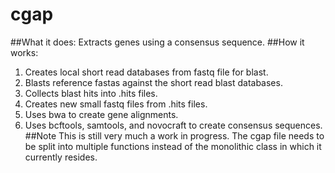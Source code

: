 # cgap
##What it does:
Extracts genes using a consensus sequence.
##How it works:
1. Creates local short read databases from fastq file for blast.
2. Blasts reference fastas against the short read blast databases.
3. Collects blast hits into .hits files.
4. Creates new small fastq files from .hits files.
5. Uses bwa to create gene alignments.
6. Uses bcftools, samtools, and novocraft to create consensus sequences.
##Note
This is still very much a work in progress.  The cgap file needs to be split into multiple functions instead of the monolithic class in which it currently resides.
